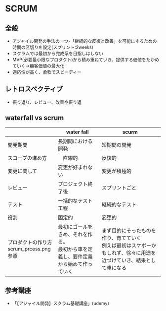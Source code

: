 # SCRUM

## 全般
- アジャイル開発の手法の一つ-「継続的な反復と改善」を可能にするための時間の区切りを設定(スプリント:2weeks)
- スクラムでは最初から完成系を目指しはしない
- MVP(必要最小限なプロダクト)から積み重ねていき、提供する価値をたかめていく→顧客価値の最大化
- 適応性が高く、柔軟でスピーディー

## レトロスペクティブ
- 振り返り、レビュー、改善や振り返


## waterfall vs scrum
||water fall| scurm | 
| ---- | ---- | ---- |
|開発期間|長期間における開発 |短期間の開発  | 
|スコープの進め方|　直線的|反復的　| 
|変更に関して| 変更が好まれない|変更が積極的 |
|レビュー| プロジェクト終了後|スプリントごと |
|テスト|一括的なテスト工程|継続的なテスト|
|役割|固定的|変更的|
|プロダクトの作り方<br>scrum_prcess.png参照|最初にゴールをきめ、それを作る。<br>最初から車を定義し、要件定義から始めて作っていく|まず目的にそったものを作り、育てていく<br>例えば最初はスケボーかもしれず、徐々に用途を近づけていき、結果として車になる|

## 参考講座
- 「【アジャイル開発】スクラム基礎講座」(udemy)
